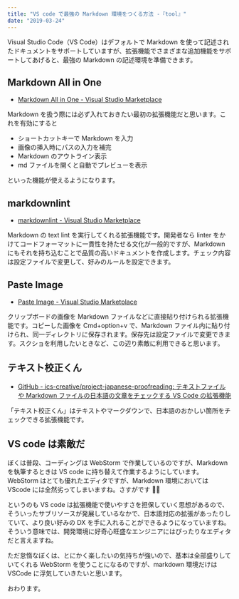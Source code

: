 ```yaml
---
title: "VS code で最強の Markdown 環境をつくる方法 -『tool』"
date: "2019-03-24"
---
```


Visual Studio Code（VS Code）はデフォルトで Markdown を使って記述されたドキュメントをサポートしていますが、拡張機能でさまざまな追加機能をサポートしてあげると、最強の Markdown の記述環境を準備できます。

## Markdown All in One

- [Markdown All in One - Visual Studio Marketplace](https://marketplace.visualstudio.com/items?itemName=yzhang.markdown-all-in-one)

Markdown を扱う際には必ず入れておきたい最初の拡張機能だと思います。これを有効にすると

- ショートカットキーで Markdown を入力
- 画像の挿入時にパスの入力を補完
- Markdown のアウトライン表示
- md ファイルを開くと自動でプレビューを表示

といった機能が使えるようになります。

## markdownlint

- [markdownlint - Visual Studio Marketplace](https://marketplace.visualstudio.com/items?itemName=DavidAnson.vscode-markdownlint)

Markdown の text lint を実行してくれる拡張機能です。開発者なら linter をかけてコードフォーマットに一貫性を持たせる文化が一般的ですが、Markdown にもそれを持ち込むことで品質の高いドキュメントを作成します。チェック内容は設定ファイルで変更して、好みのルールを設定できます。

## Paste Image

- [Paste Image - Visual Studio Marketplace](https://marketplace.visualstudio.com/items?itemName=mushan.vscode-paste-image)

クリップボードの画像を Markdown ファイルなどに直接貼り付けられる拡張機能です。コピーした画像を Cmd+option+v で、Markdown ファイル内に貼り付けられ、同一ディレクトリに保存されます。保存先は設定ファイルで変更できます。スクショを利用したいときなど、この辺り素敵に利用できると思います。

## テキスト校正くん

- [GitHub - ics-creative/project-japanese-proofreading: テキストファイルや Markdown ファイルの日本語の文章をチェックする VS Code の拡張機能](https://github.com/ics-creative/project-japanese-proofreading)

「テキスト校正くん」はテキストやマークダウンで、日本語のおかしい箇所をチェックできる拡張機能です。

## VS code は素敵だ

ぼくは普段、コーディングは WebStorm で作業しているのですが、Markdown を執筆するときは VS code に持ち替えて作業するようにしています。WebStorm はとても優れたエディタですが、Markdown 環境においては VScode には全然劣ってしまいますね。さすがです 👏🏻

というのも VS code は拡張機能で使いやすさを担保していく思想があるので、そういったサブリソースが発展しているなかで、日本語対応の拡張があったりしていて、より良い好みの DX を手に入れることができるようになっていますね。そういう意味では、開発環境に好奇心旺盛なエンジニアにはぴったりなエディタだと言えますね。

ただ怠惰なぼくは、とにかく楽したいの気持ちが強いので、基本は全部盛りしていてくれる WebStorm を使うことになるのですが、markdown 環境だけは VSCode に浮気していきたいと思います。

おわります。

